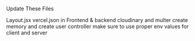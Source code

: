 Update These Files

Layout.jsx
vercel.json in Frontend & backend
cloudinary and multer
create memory and create user controller
make sure to use proper env values for client and server
